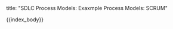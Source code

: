 <frontmatter>
title: "SDLC Process Models: Exaxmple Process Models: SCRUM"
</frontmatter>

{{index_body}}

